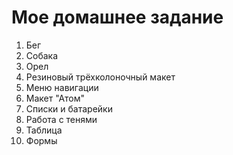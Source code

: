 ﻿# Мое домашнее задание
1. Бег
2. Собака
3. Орел
4. Резиновый трёхколоночный макет
5. Меню навигации
6. Макет "Атом"
7. Списки и батарейки
8. Работа с тенями 
9. Таблица
10. Формы
